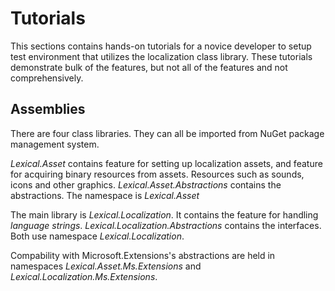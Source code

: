 ﻿# Tutorials
This sections contains hands-on tutorials for a novice developer to setup test environment that utilizes the localization class library.
These tutorials demonstrate bulk of the features, but not all of the features and not comprehensively. 

## Assemblies
There are four class libraries. They can all be imported from NuGet package management system.

*Lexical.Asset* contains feature for setting up localization assets, and feature for acquiring binary resources from assets.
Resources such as sounds, icons and other graphics. *Lexical.Asset.Abstractions* contains the abstractions.
The namespace is *Lexical.Asset*

The main library is *Lexical.Localization*. It contains the feature for handling *language strings*. 
*Lexical.Localization.Abstractions* contains the interfaces. 
Both use namespace *Lexical.Localization*.

Compability with Microsoft.Extensions's abstractions are held in namespaces *Lexical.Asset.Ms.Extensions* and *Lexical.Localization.Ms.Extensions*.


